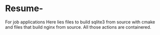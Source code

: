 # Resume-
For job applications 
Here lies files to build sqlite3 from source with cmake and files that build nginx from source.
All those actions are containered.
